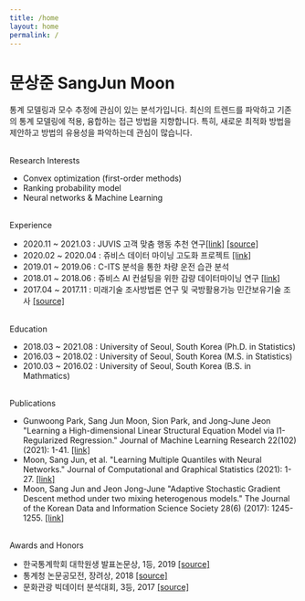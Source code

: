 ```yaml
---
title: /home
layout: home
permalink: /
---
```


# 문상준 SangJun Moon
통계 모델링과 모수 추정에 관심이 있는 분석가입니다.
최신의 트렌드를 파악하고 기존의 통계 모델링에 적용, 융합하는 접근 방법을 지향합니다.
특히, 새로운 최적화 방법을 제안하고 방법의 유용성을 파악하는데 관심이 많습니다.


\
Research Interests
- Convex optimization (first-order methods)
- Ranking probability model
- Neural networks & Machine Learning

\
Experience
- 2020.11 ~ 2021.03 : JUVIS 고객 맞춤 행동 추천 연구<a href='http://juviscorp.co.kr/lab/intro.php'>[link]</a> <a href='proof/JUVIS_고객맞춤행동.pdf'>[source]</a>
- 2020.02 ~ 2020.04 : 쥬비스 데이터 마이닝 고도화 프로젝트 <a href='http://juviscorp.co.kr/lab/intro.php'>[link]</a>
- 2019.01 ~ 2019.06 : C-ITS 분석을 통한 차량 운전 습관 분석 
- 2018.01 ~ 2018.06 : 쥬비스 AI 컨설팅을 위한 감량 데이터마이닝 연구 <a href='http://juviscorp.co.kr/lab/intro.php'>[link]</a>
- 2017.04 ~ 2017.11 : 미래기술 조사방법론 연구 및 국방활용가능 민간보유기술 조사 <a href='proof/미래기술조사.pdf'>[source]</a>

\
Education
- 2018.03 ~ 2021.08 : University of Seoul, South Korea (Ph.D. in Statistics)
- 2016.03 ~ 2018.02 : University of Seoul, South Korea (M.S. in Statistics)
- 2010.03 ~ 2016.02 : University of Seoul, South Korea (B.S. in Mathmatics)

\
Publications
- Gunwoong Park, Sang Jun Moon, Sion Park, and Jong-June Jeon "Learning a High-dimensional Linear Structural Equation Model via l1-Regularized Regression." Journal of Machine Learning Research 22(102) (2021): 1-41. <a href='http://jmlr.org/papers/v22/20-1005.html'>[link]</a>
- Moon, Sang Jun, et al. "Learning Multiple Quantiles with Neural Networks." Journal of Computational and Graphical Statistics (2021): 1-27. <a href='https://www.tandfonline.com/doi/full/10.1080/10618600.2021.1909601'>[link]</a>
- Moon, Sang Jun and Jeon Jong-June "Adaptive Stochastic Gradient Descent method under two mixing heterogenous models." The Journal of the Korean Data and Information Science Society 28(6) (2017): 1245-1255. <a href= 'https://www.dbpia.co.kr/pdf/pdfView.do?nodeId=NODE07404368&mark=0&useDate=&bookmarkCnt=0&ipRange=N&accessgl=Y&language=ko'>[link]</a>

\
Awards and Honors
- 한국통계학회 대학원생 발표논문상, 1등, 2019 <a href='proof/2019추계_발표자료.pdf'>[source]</a>
- 통계청 논문공모전, 장려상, 2018 <a href='proof/미세먼지 네트워크를 활용한 공기정화탑 위치 선정_논문.pdf' >[source]</a>
- 문화관광 빅데이터 분석대회, 3등, 2017 <a href='proof/관광빅데이터_발표자료.pdf'>[source]</a>